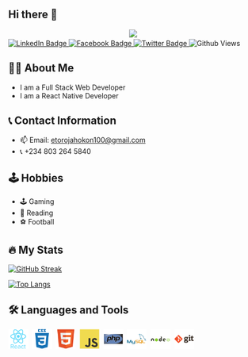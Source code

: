 ## Hi there 👋

<div id="header" align="center">
  <img src="https://media.giphy.com/media/qgQUggAC3Pfv687qPC/giphy.gif" width="100"/>
</div>
<div id="badges">
  <a href="https://www.linkedin.com/in/etorojah-okon-87a033201">
    <img src="https://img.shields.io/badge/LinkedIn-9cf?style=for-the-badge&logo=linkedin&logoColor=white" alt="LinkedIn Badge"/>
  </a>
  <a href="https://www.facebook.com/etorojah.okon">
    <img src="https://img.shields.io/badge/Facebook-success?style=for-the-badge&logo=facebook&logoColor=white" alt="Facebook Badge"/>
  </a>
  <a href="https://twitter.com/EtorojahO">
    <img src="https://img.shields.io/badge/Twitter-important?style=for-the-badge&logo=twitter&logoColor=white" alt="Twitter Badge"/>
  </a>
  <img src="https://komarev.com/ghpvc/?username=EtorojahOkon&style=plastic&color=blue" alt="Github Views"/>
</div>


## :man_technologist: About Me 
- I am a Full Stack Web Developer 
- I am a React Native Developer 

## :telephone_receiver: Contact Information 
- :mailbox: Email: etorojahokon100@gmail.com
- :telephone_receiver: +234 803 264 5840

## :joystick: Hobbies 
- :joystick: Gaming
- :open_book: Reading
- :soccer: Football

## :fire: My Stats 
[![GitHub Streak](http://github-readme-streak-stats.herokuapp.com?user=EtorojahOkon&theme=dark&date_format=j%20M%5B%20Y%5D)](https://git.io/streak-stats)

[![Top Langs](https://github-readme-stats.vercel.app/api/top-langs/?username=EtorojahOkon)](https://github.com/anuraghazra/github-readme-stats)


## :hammer_and_wrench: Languages and Tools 
<div>
  <img src="https://github.com/devicons/devicon/blob/master/icons/react/react-original-wordmark.svg" title="React" alt="React" width="40" height="40"/>&nbsp;
  <img src="https://github.com/devicons/devicon/blob/master/icons/css3/css3-plain-wordmark.svg"  title="CSS3" alt="CSS" width="40" height="40"/>&nbsp;
  <img src="https://github.com/devicons/devicon/blob/master/icons/html5/html5-original.svg" title="HTML5" alt="HTML" width="40" height="40"/>&nbsp;
  <img src="https://github.com/devicons/devicon/blob/master/icons/javascript/javascript-original.svg" title="JavaScript" alt="JavaScript" width="40" height="40"/>&nbsp;
  <img src="https://github.com/devicons/devicon/blob/master/icons/php/php-original.svg" title="Php" alt="Php" width="40" height="40"/>&nbsp;
 <img src="https://github.com/devicons/devicon/blob/master/icons/mysql/mysql-original-wordmark.svg" title="MySQL"  alt="MySQL" width="40" height="40"/>&nbsp;
  <img src="https://github.com/devicons/devicon/blob/master/icons/nodejs/nodejs-original-wordmark.svg" title="NodeJS" alt="NodeJS" width="40" height="40"/>&nbsp;
 <img src="https://github.com/devicons/devicon/blob/master/icons/git/git-original-wordmark.svg" title="Git" **alt="Git" width="40" height="40"/>
</div>

